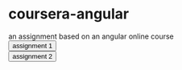 # coursera-angular
an assignment based on an angular online course<br>
<a href="module1/index.html"><button>assignment 1</button></a><br>
<a href="module2/index.html"><button>assignment 2</button></a><br>
